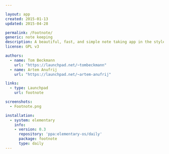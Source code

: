 ```yaml
---

layout: app
created: 2015-01-13
updated: 2015-04-28

permalink: /Footnote/
generic: note keeping
description: A beautiful, fast, and simple note taking app in the style of elementary.
license: GPL v3

authors:
  - name: Tom Beckmann
    url: "https://launchpad.net/~tombeckmann"
  - name: Artem Anufrij
    url: "https://launchpad.net/~artem-anufrij"

links:
  - type: Launchpad
    url: footnote

screenshots:
  - Footnote.png

installation:
  - system: elementary
    info:
    - version: 0.3
      repository: 'ppa:elementary-os/daily'
      package: footnote
      type: daily
---
```

